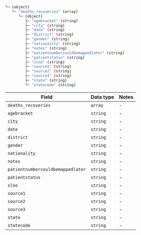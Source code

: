 ```bash
└─ (object)
   └─ "deaths_recoveries" (array)
      └─ (object)
         ├─ "agebracket" (string)
         ├─ "city" (string)
         ├─ "date" (string)
         ├─ "district" (string)
         ├─ "gender" (string)
         ├─ "nationality" (string)
         ├─ "notes" (string)
         ├─ "patientnumbercouldbemappedlater" (string)
         ├─ "patientstatus" (string)
         ├─ "slno" (string)
         ├─ "source1" (string)
         ├─ "source2" (string)
         ├─ "source3" (string)
         ├─ "state" (string)
         └─ "statecode" (string)
```


| Field | Data type | Notes |
| --- | --- | --- |
| `deaths_recoveries` | `array` | - |
| `agebracket` | `string` | - |
| `city` | `string` | - |
| `date` | `string` | - |
| `district` | `string` | - |
| `gender` | `string` | - |
| `nationality` | `string` | - |
| `notes` | `string` | - |
| `patientnumbercouldbemappedlater` | `string` | - |
| `patientstatus` | `string` | - |
| `slno` | `string` | - |
| `source1` | `string` | - |
| `source2` | `string` | - |
| `source3` | `string` | - |
| `state` | `string` | - |
| `statecode` | `string` | - |
